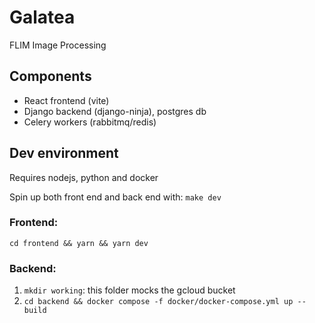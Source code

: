 # Galatea

FLIM Image Processing

## Components

- React frontend (vite)
- Django backend (django-ninja), postgres db
- Celery workers (rabbitmq/redis)

## Dev environment

Requires nodejs, python and docker

Spin up both front end and back end with:
`make dev`

### Frontend:

`cd frontend && yarn && yarn dev`

### Backend:

1. `mkdir working`: this folder mocks the gcloud bucket
2. `cd backend && docker compose -f docker/docker-compose.yml up --build`
